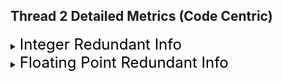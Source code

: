 ## Thread 2 Detailed Metrics (Code Centric)
<details><summary><font size="5" color="black">Integer Redundant Info</font></summary><blockquote>
<details><summary><font size="3" color="black">[100%] Redundancy, with local redundancy xx% (xx Bytes / xx Bytes)</font></summary><blockquote><ul><li><font color="black">Fully Redundant Zero: xx% (xxx / xxx)</font></li><li><font color="black">Redmap:[0]... [AccessLen]</font></li></ul><details><summary><font color="black">CCT Info:</font></summary><blockquote></blockquote></details>
</blockquote></details>
</blockquote></details>
<details><summary><font size="5" color="black">Floating Point Redundant Info</font></summary><blockquote>
<details><summary><font size="3" color="black">[xx%] Redundancy, with local redundancy xx% (xx Zeros / xx Reads)</font></summary><blockquote><ul><li><font color="black">Fully Redundant Zero:xx% (xxx / xxx)</font></li>                                    <li><font color="black">Redmap: [mantissa | exponent | sign]:XX | XX XX | XX XX XX XX XX XX XX</font></li></ul><details><summary><font color="black">CCT Info:</font></summary><blockquote></blockquote></details>
</blockquote></details>
</blockquote></details>
